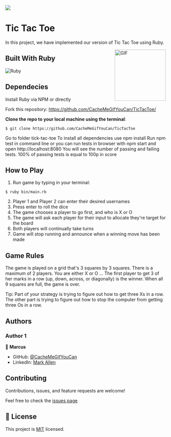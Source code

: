 ![](https://img.shields.io/badge/Microverse-blueviolet)

# Tic Tac Toe
In this project, we have implemented our version of Tic Tac Toe using Ruby.

<img align="right" alt="GIF" height="160px" src="https://media.giphy.com/media/3o85xu3OLHOVvzZNra/giphy.gif" />

## Built With Ruby

![Ruby](http://img.shields.io/badge/-Ruby-3776AB?style=flat-square&logo=ruby&logoColor=red)

## Dependecies

Install Ruby via NPM or directly

Fork this repository: https://github.com/CacheMeGifYouCan/TicTacToe/

__Clone the repo to your local machine using the terminal__:
```
$ git clone https://github.com/CacheMeGifYouCan/TicTacToe
```
Go to folder tick-tac-toe
To install all dependencies use npm install
Run npm test in command line or you can run tests in browser with npm start and open http://localhost:8080
You will see the number of passing and failing tests. 100% of passing tests is equal to 100p in score

## How to Play

1. Run game by typing in your terminal: 
```
$ ruby bin/main.rb
```
2. Player 1 and Player 2 can enter their desired usernames
3. Press enter to roll the dice
4. The game chooses a player to go first, and who is X or O
5. The game will ask each player for their input to allocate they're target for the board
6. Both players will continually take turns
7. Game will stop running and announce when a winning move has been made


## Game Rules

The game is played on a grid that's 3 squares by 3 squares.
There is a maximum of 2 players. You are either X or O ...
The first player to get 3 of her marks in a row (up, down, across, or diagonally) is the winner.
When all 9 squares are full, the game is over.

Tip: Part of your strategy is trying to figure out how to get three Xs in a row. The other part is trying to figure out how to stop the computer from getting three Os in a row.

## Authors

### Author 1

👤 **Marcus**

- GitHub: [@CacheMeGifYouCan](https://github.com/CacheMeGifYouCan)
- LinkedIn: [Mark Allen](https://www.linkedin.com/in/marcusa999/)


## Contributing

Contributions, issues, and feature requests are welcome!

Feel free to check the [issues page](https://github.com/CacheMeGifYouCan/TicTacToe/issues)

## 📝 License

This project is [MIT](LICENSE) licensed.
